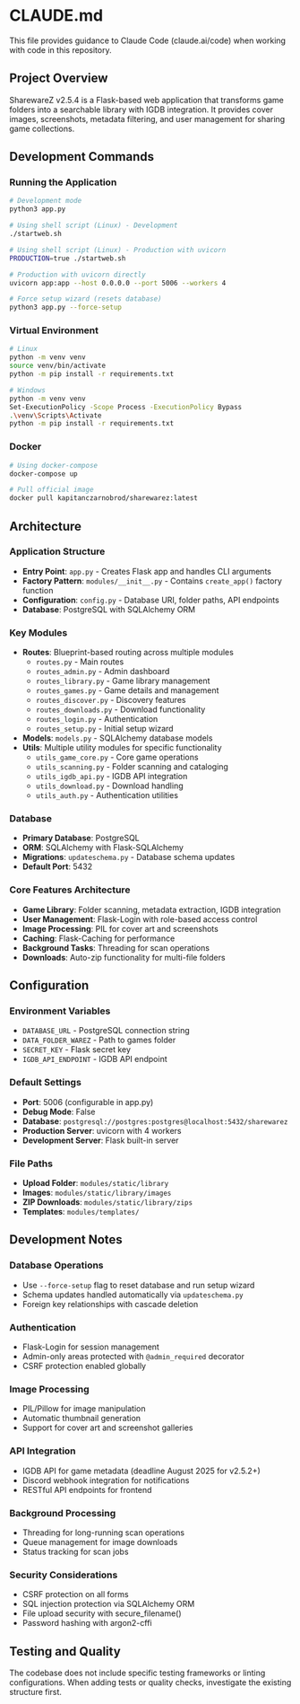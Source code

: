 # CLAUDE.md

This file provides guidance to Claude Code (claude.ai/code) when working with code in this repository.

## Project Overview

SharewareZ v2.5.4 is a Flask-based web application that transforms game folders into a searchable library with IGDB integration. It provides cover images, screenshots, metadata filtering, and user management for sharing game collections.

## Development Commands

### Running the Application
```bash
# Development mode
python3 app.py

# Using shell script (Linux) - Development
./startweb.sh

# Using shell script (Linux) - Production with uvicorn
PRODUCTION=true ./startweb.sh

# Production with uvicorn directly
uvicorn app:app --host 0.0.0.0 --port 5006 --workers 4

# Force setup wizard (resets database)
python3 app.py --force-setup
```

### Virtual Environment
```bash
# Linux
python -m venv venv
source venv/bin/activate
python -m pip install -r requirements.txt

# Windows
python -m venv venv
Set-ExecutionPolicy -Scope Process -ExecutionPolicy Bypass
.\venv\Scripts\Activate
python -m pip install -r requirements.txt
```

### Docker
```bash
# Using docker-compose
docker-compose up

# Pull official image
docker pull kapitanczarnobrod/sharewarez:latest
```

## Architecture

### Application Structure
- **Entry Point**: `app.py` - Creates Flask app and handles CLI arguments
- **Factory Pattern**: `modules/__init__.py` - Contains `create_app()` factory function
- **Configuration**: `config.py` - Database URI, folder paths, API endpoints
- **Database**: PostgreSQL with SQLAlchemy ORM

### Key Modules
- **Routes**: Blueprint-based routing across multiple modules
  - `routes.py` - Main routes
  - `routes_admin.py` - Admin dashboard
  - `routes_library.py` - Game library management
  - `routes_games.py` - Game details and management
  - `routes_discover.py` - Discovery features
  - `routes_downloads.py` - Download functionality
  - `routes_login.py` - Authentication
  - `routes_setup.py` - Initial setup wizard
- **Models**: `models.py` - SQLAlchemy database models
- **Utils**: Multiple utility modules for specific functionality
  - `utils_game_core.py` - Core game operations
  - `utils_scanning.py` - Folder scanning and cataloging
  - `utils_igdb_api.py` - IGDB API integration
  - `utils_download.py` - Download handling
  - `utils_auth.py` - Authentication utilities

### Database
- **Primary Database**: PostgreSQL
- **ORM**: SQLAlchemy with Flask-SQLAlchemy
- **Migrations**: `updateschema.py` - Database schema updates
- **Default Port**: 5432

### Core Features Architecture
- **Game Library**: Folder scanning, metadata extraction, IGDB integration
- **User Management**: Flask-Login with role-based access control
- **Image Processing**: PIL for cover art and screenshots
- **Caching**: Flask-Caching for performance
- **Background Tasks**: Threading for scan operations
- **Downloads**: Auto-zip functionality for multi-file folders

## Configuration

### Environment Variables
- `DATABASE_URL` - PostgreSQL connection string
- `DATA_FOLDER_WAREZ` - Path to games folder
- `SECRET_KEY` - Flask secret key
- `IGDB_API_ENDPOINT` - IGDB API endpoint

### Default Settings
- **Port**: 5006 (configurable in app.py)
- **Debug Mode**: False
- **Database**: `postgresql://postgres:postgres@localhost:5432/sharewarez`
- **Production Server**: uvicorn with 4 workers
- **Development Server**: Flask built-in server

### File Paths
- **Upload Folder**: `modules/static/library`
- **Images**: `modules/static/library/images`
- **ZIP Downloads**: `modules/static/library/zips`
- **Templates**: `modules/templates/`

## Development Notes

### Database Operations
- Use `--force-setup` flag to reset database and run setup wizard
- Schema updates handled automatically via `updateschema.py`
- Foreign key relationships with cascade deletion

### Authentication
- Flask-Login for session management
- Admin-only areas protected with `@admin_required` decorator
- CSRF protection enabled globally

### Image Processing
- PIL/Pillow for image manipulation
- Automatic thumbnail generation
- Support for cover art and screenshot galleries

### API Integration
- IGDB API for game metadata (deadline August 2025 for v2.5.2+)
- Discord webhook integration for notifications
- RESTful API endpoints for frontend

### Background Processing
- Threading for long-running scan operations
- Queue management for image downloads
- Status tracking for scan jobs

### Security Considerations
- CSRF protection on all forms
- SQL injection protection via SQLAlchemy ORM
- File upload security with secure_filename()
- Password hashing with argon2-cffi

## Testing and Quality

The codebase does not include specific testing frameworks or linting configurations. When adding tests or quality checks, investigate the existing structure first.